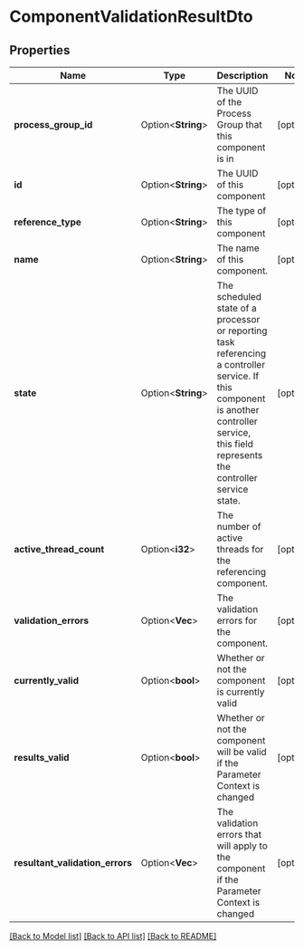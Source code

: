 # ComponentValidationResultDto

## Properties

Name | Type | Description | Notes
------------ | ------------- | ------------- | -------------
**process_group_id** | Option<**String**> | The UUID of the Process Group that this component is in | [optional]
**id** | Option<**String**> | The UUID of this component | [optional]
**reference_type** | Option<**String**> | The type of this component | [optional]
**name** | Option<**String**> | The name of this component. | [optional]
**state** | Option<**String**> | The scheduled state of a processor or reporting task referencing a controller service. If this component is another controller service, this field represents the controller service state. | [optional]
**active_thread_count** | Option<**i32**> | The number of active threads for the referencing component. | [optional]
**validation_errors** | Option<**Vec<String>**> | The validation errors for the component. | [optional]
**currently_valid** | Option<**bool**> | Whether or not the component is currently valid | [optional]
**results_valid** | Option<**bool**> | Whether or not the component will be valid if the Parameter Context is changed | [optional]
**resultant_validation_errors** | Option<**Vec<String>**> | The validation errors that will apply to the component if the Parameter Context is changed | [optional]

[[Back to Model list]](../README.md#documentation-for-models) [[Back to API list]](../README.md#documentation-for-api-endpoints) [[Back to README]](../README.md)


